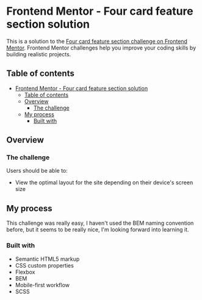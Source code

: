 # Frontend Mentor - Four card feature section solution

This is a solution to the [Four card feature section challenge on Frontend Mentor](https://www.frontendmentor.io/challenges/four-card-feature-section-weK1eFYK). Frontend Mentor challenges help you improve your coding skills by building realistic projects. 

## Table of contents

- [Frontend Mentor - Four card feature section solution](#frontend-mentor---four-card-feature-section-solution)
  - [Table of contents](#table-of-contents)
  - [Overview](#overview)
    - [The challenge](#the-challenge)
  - [My process](#my-process)
    - [Built with](#built-with)

## Overview

### The challenge

Users should be able to:

- View the optimal layout for the site depending on their device's screen size

## My process
This challenge was really easy, I haven't used the BEM naming convention before, but it seems to be really nice, I'm looking forward into learning it.
### Built with

- Semantic HTML5 markup
- CSS custom properties
- Flexbox
- BEM
- Mobile-first workflow
- SCSS
